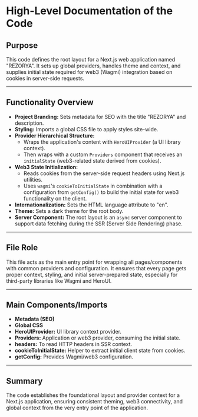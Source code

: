 # High-Level Documentation of the Code

## Purpose

This code defines the root layout for a Next.js web application named "REZORYA". It sets up global providers, handles theme and context, and supplies initial state required for web3 (Wagmi) integration based on cookies in server-side requests.

---

## Functionality Overview

- **Project Branding:** Sets metadata for SEO with the title "REZORYA" and description.
- **Styling:** Imports a global CSS file to apply styles site-wide.
- **Provider Hierarchical Structure:** 
    - Wraps the application's content with `HeroUIProvider` (a UI library context).
    - Then wraps with a custom `Providers` component that receives an `initialState` (web3-related state derived from cookies).
- **Web3 State Initialization:**
    - Reads cookies from the server-side request headers using Next.js utilities.
    - Uses `wagmi`'s `cookieToInitialState` in combination with a configuration from `getConfig()` to build the initial state for web3 functionality on the client.
- **Internationalization:** Sets the HTML language attribute to "en".
- **Theme:** Sets a dark theme for the root body.
- **Server Component:** The root layout is an `async` server component to support data fetching during the SSR (Server Side Rendering) phase.

---

## File Role

This file acts as the main entry point for wrapping all pages/components with common providers and configuration. It ensures that every page gets proper context, styling, and initial server-prepared state, especially for third-party libraries like Wagmi and HeroUI.

---

## Main Components/Imports

- **Metadata (SEO)**
- **Global CSS**
- **HeroUIProvider:** UI library context provider.
- **Providers:** Application or web3 provider, consuming the initial state.
- **headers:** To read HTTP headers in SSR context.
- **cookieToInitialState:** Helper to extract initial client state from cookies.
- **getConfig:** Provides Wagmi/web3 configuration.
  
---

## Summary

The code establishes the foundational layout and provider context for a Next.js application, ensuring consistent theming, web3 connectivity, and global context from the very entry point of the application.